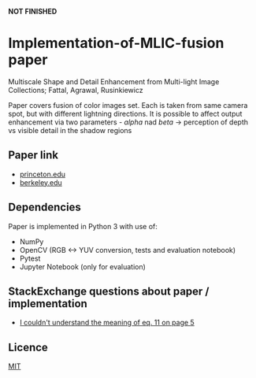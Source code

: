 **NOT FINISHED**

# Implementation-of-MLIC-fusion paper
Multiscale Shape and Detail Enhancement from Multi-light Image Collections; Fattal, Agrawal, Rusinkiewicz

Paper covers fusion of color images set. Each is taken from same camera spot, but with different lightning directions. It is possible to affect output enhancement via two parameters - *alpha* nad *beta* -> perception of depth vs visible detail in the shadow regions

## Paper link
* [princeton.edu](https://gfx.cs.princeton.edu/pubs/Fattal_2007_MSA/mlic.pdf)
* [berkeley.edu](http://kneecap.cs.berkeley.edu/papers/mlic/mlic-SIG07.pdf)


## Dependencies

Paper is implemented in Python 3 with use of:
*  NumPy
*  OpenCV (RGB <-> YUV conversion, tests and evaluation notebook)
*  Pytest
*  Jupyter Notebook (only for evaluation)

## StackExchange questions about paper / implementation
* [I couldn't understand the meaning of eq. 11 on page 5](https://dsp.stackexchange.com/questions/26069/multiscale-shape-and-detail-enhancement-from-multi-light-image-collections)

## Licence

[MIT](https://github.com/ToKraTheSecond/Implementation-of-MLIC-fusion/blob/master/LICENSE)
